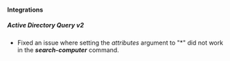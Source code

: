 
#### Integrations
##### Active Directory Query v2
- Fixed an issue where setting the *attributes* argument to "*" did not work in the ***search-computer*** command.

